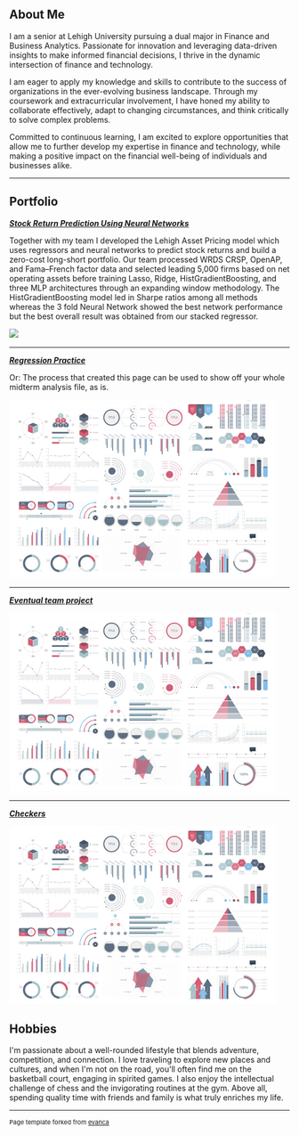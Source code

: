 ## About Me

I am a senior at Lehigh University pursuing a dual major in Finance and Business Analytics. Passionate for innovation and leveraging data-driven insights to make informed financial decisions, I thrive in the dynamic intersection of finance and technology.

I am eager to apply my knowledge and skills to contribute to the success of organizations in the ever-evolving business landscape. Through my coursework and extracurricular involvement, I have honed my ability to collaborate effectively, adapt to changing circumstances, and think critically to solve complex problems.

Committed to continuous learning, I am excited to explore opportunities that allow me to further develop my expertise in finance and technology, while making a positive impact on the financial well-being of individuals and businesses alike.

---

## Portfolio

<!-- You can link to other websites, PDFs in this repo, and other pages in this repo -->

_**[Stock Return Prediction Using Neural Networks](https://lehigh-asset-pricing.streamlit.app)**_

Together with my team I developed the Lehigh Asset Pricing model which uses regressors and neural networks to predict stock returns and build a zero-cost long-short portfolio. Our team processed WRDS CRSP, OpenAP, and Fama–French factor data and selected leading 5,000 firms based on net operating assets before training Lasso, Ridge, HistGradientBoosting, and three MLP architectures through an expanding window methodology. The HistGradientBoosting model led in Sharpe ratios among all methods whereas the 3 fold Neural Network showed the best network performance but the best overall result was obtained from our stacked regressor.

<img src="images/Neural Network.avif?raw=true"/>

---

_**[Regression Practice](Regression_practice)**_

Or: The process that created this page can be used to show off your whole midterm analysis file, as is.

<img src="images/dummy_thumbnail.jpg?raw=true"/>

---

_**[Eventual team project](https://donbowen.github.io/teamproject/)**_

<img src="images/dummy_thumbnail.jpg?raw=true"/>

---

_**[Checkers](/pdf/sample_presentation.pdf)**_

<img src="images/dummy_thumbnail.jpg?raw=true"/>


## Hobbies

I'm passionate about a well-rounded lifestyle that blends adventure, competition, and connection. I love traveling to explore new places and cultures, and when I'm not on the road, you'll often find me on the basketball court, engaging in spirited games. I also enjoy the intellectual challenge of chess and the invigorating routines at the gym. Above all, spending quality time with friends and family is what truly enriches my life.

---
<p style="font-size:11px">Page template forked from <a href="https://github.com/evanca/quick-portfolio">evanca</a></p>
<!-- Remove above link if you don't want to attibute -->
